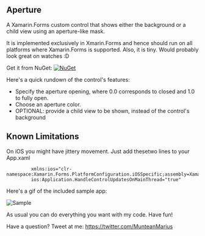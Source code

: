 ## Aperture

A Xamarin.Forms custom control that shows either the background or a child view using an aperture-like mask.

It is implemented exclusively in Xmarin.Forms and hence should run on all platforms where Xamarin.Forms is supported. Also, it is tiny. 
Would probably look great on watches :D

Get it from NuGet: [![NuGet](https://img.shields.io/badge/Aperture-NuGet-brightgreen.svg?style=popout)](https://www.nuget.org/packages/ApertureView/)

Here's a quick rundown of the control's features:

* Specify the aperture opening, where 0.0 corresponds to closed and 1.0 to fully open.
* Choose an aperture color.
* OPTIONAL: provide a child view to be shown, instead of the control's background

## Known Limitations

On iOS you might have jittery movement.
Just add thesetwo lines to your App.xaml

             xmlns:ios="clr-namespace:Xamarin.Forms.PlatformConfiguration.iOSSpecific;assembly=Xamarin.Forms.Core"
             ios:Application.HandleControlUpdatesOnMainThread="true"

Here's a gif of the included sample app:

![Sample](media/ApertureSampleGif2.gif)



As usual you can do everything you want with my code. Have fun!

Have a question?  Tweet at me: https://twitter.com/MunteanMarius
